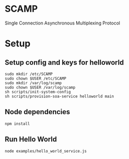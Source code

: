 SCAMP
=====

Single Connection Asynchronous Multiplexing Protocol

Setup
=============

Setup config and keys for helloworld
-----------------------------------

    sudo mkdir /etc/SCAMP
    sudo chown $USER /etc/SCAMP
    sudo mkdir /var/log/scamp
    sudo chown $USER /var/log/scamp
    sh scripts/init-system-config
    sh scripts/provision-soa-service helloworld main

Node dependencies
-----------------

    npm install

Run Hello World
---------------

    node examples/hello_world_service.js
